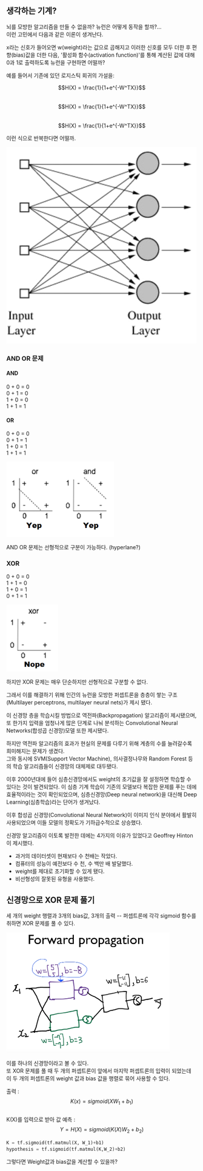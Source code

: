## 생각하는 기계?

뇌를 모방한 알고리즘을 만들 수 없을까? 뉴런은 어떻게 동작을 할까?...  
이런 고민에서 다음과 같은 이론이 생겨난다.  

x라는 신호가 들어오면 w(weight)라는 값으로 곱해지고 이러한 신호를 모두 더한 후 편향(bias)값을 더한 다음, '활성화 함수(activation function)'를 통해 계산된 값에 대해 0과 1로 출력하도록 뉴런을 구현하면 어떨까?

예를 들어서 기존에 있던 로지스틱 회귀의 가설을:

$$H(X) = \frac{1}{1+e^{-W^TX}}$$  
$$H(X) = \frac{1}{1+e^{-W^TX}}$$  
$$H(X) = \frac{1}{1+e^{-W^TX}}$$  

이런 식으로 반복한다면 어떨까.

![네트워크](network.png)

### AND OR 문제

#### AND

0 + 0 = 0  
0 + 1 = 0  
1 + 0 = 0  
1 + 1 = 1

#### OR

0 + 0 = 0  
0 + 1 = 1  
1 + 0 = 1  
1 + 1 = 1

![andor](andor.png)

AND OR 문제는 선형적으로 구분이 가능하다. (hyperlane?)  

### XOR

0 + 0 = 0  
1 + 1 = 0  
1 + 0 = 1  
0 + 1 = 1

![xor](xor.png)

하지만 XOR 문제는 매우 단순하지만 선형적으로 구분할 수 없다.  

그래서 이를 해결하기 위해 인간의 뉴런을 모방한 퍼셉트론을 층층이 쌓는 구조(Multilayer perceptrons, multilayer neural nets)가 제시 됐다.

이 신경망 층을 학습시킬 방법으로 역전파(Backpropagation) 알고리즘이 제시됐으며, 또 한가지 입력을 엄청나게 많은 단계로 나눠 분석하는 Convolutional Neural Networks(합성곱 신경망)모델 또한 제시됐다.  

하지만 역전파 알고리즘의 효과가 현실의 문제를 다루기 위해 계층의 수를 늘려갈수록 희미해지는 문제가 생겼다.  
그와 동시에 SVM(Support Vector Machine), 의사결정나무와 Random Forest 등의 학습 알고리즘들이 신경망의 대체제로 대두됐다.  

이후 2000년대에 들어 심층신경망에서도 weight의 초기값을 잘 설정하면 학습할 수 있다는 것이 발견되었다. 이 심층 기계 학습이 기존의 모델보다 복잡한 문제를 푸는 데에 효율적이라는 것이 확인되었으며, 심층신경망(Deep neural network)을 대신해 Deep Learning(심층학습)라는  단어가 생겨났다.

이후 합성곱 신경망(Convolutional Neural Network)이 이미지 인식 분야에서 활발히 사용되었으며 이들 모델의 정확도가 기하급수적으로 상승했다.

신경망 알고리즘이 이토록 발전한 데에는 4가지의 이유가 있었다고 Geoffrey Hinton이 제시했다.  

- 과거의 데이터셋이 현재보다 수 천배는 작았다.  
- 컴퓨터의 성능이 예전보다 수 천, 수 백만 배 발달했다.  
- weight를 제대로 초기화할 수 있게 됐다.  
- 비선형성의 잘못된 유형을 사용했다.

## 신경망으로 XOR 문제 풀기

세 개의 weight 행렬과 3개의 bias값, 3개의 출력 -- 퍼셉트론에 각각 sigmoid 함수를 취하면 XOR 문제를 풀 수 있다.  

![Sung kim](forward.png)

이를 하나의 신경망이라고 볼 수 있다.  
또 XOR 문제를 풀 때 두 개의 퍼셉트론이 앞에서 마지막 퍼셉트론의 입력이 되었는데 이 두 개의 퍼셉트론의 weight 값과 bias 값을 행렬로 묶어 사용할 수 있다.

출력 : $$K(x) = sigmoid(XW_1+b_1)$$  
K(X)를 입력으로 받아 값 예측 : $$Y=H(X) = sigmoid(K(X)W_2+b_2)$$

```python
K = tf.sigmoid(tf.matmul(X, W_1)+b1)
hypothesis = tf.sigmoid(tf.matmul(K,W_2)+b2)
```

그렇다면 Weight값과 bias값을 계산할 수 있을까?
